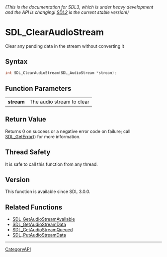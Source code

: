 ###### (This is the documentation for SDL3, which is under heavy development and the API is changing! [SDL2](https://wiki.libsdl.org/SDL2/) is the current stable version!)
# SDL_ClearAudioStream

Clear any pending data in the stream without converting it 

## Syntax

```c
int SDL_ClearAudioStream(SDL_AudioStream *stream);

```

## Function Parameters

|                |                           |
| -------------- | ------------------------- |
| **stream**     | The audio stream to clear |

## Return Value

Returns 0 on success or a negative error code on failure; call
[SDL_GetError](SDL_GetError)() for more information.

## Thread Safety

It is safe to call this function from any thread.

## Version

This function is available since SDL 3.0.0.

## Related Functions

* [SDL_GetAudioStreamAvailable](SDL_GetAudioStreamAvailable)
* [SDL_GetAudioStreamData](SDL_GetAudioStreamData)
* [SDL_GetAudioStreamQueued](SDL_GetAudioStreamQueued)
* [SDL_PutAudioStreamData](SDL_PutAudioStreamData)

----
[CategoryAPI](CategoryAPI)

